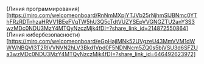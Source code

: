(Линия программирования)[https://miro.com/welcomeonboard/RnNmMXpjYTJVb25rNjhmSlJBNmc0YThFRzRDTnhzaHRVV1BEeFVqTW5hU3Q5cTdtVUZYSEpVVGNGZTU2anY3S3wzMDc0NDU3MzY4MTQyNzczMjk4fDI=?share_link_id=214872550864]
(Линия кибербезопасности)[https://miro.com/welcomeonboard/eGpHajlMNk52UVgzeU43MmVVM1dWWWNBQVI3T2RIVVNVN2hLV3Bkd1Vpd0F5NDNNcm5ZQ0s5bjVSU3d6SFZUa3wzMDc0NDU3MzY4MTQyNzczMjk4fDI=?share_link_id=646492623972]
